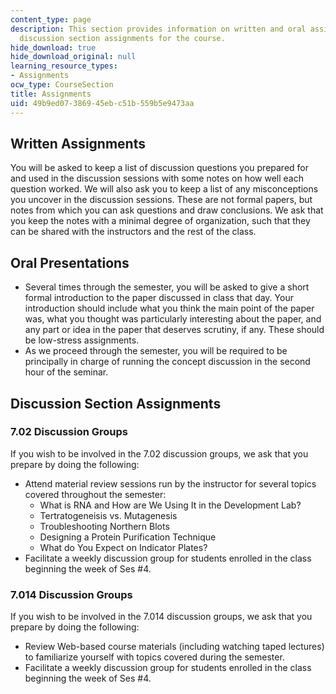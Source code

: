 ```yaml
---
content_type: page
description: This section provides information on written and oral assignments and
  discussion section assignments for the course.
hide_download: true
hide_download_original: null
learning_resource_types:
- Assignments
ocw_type: CourseSection
title: Assignments
uid: 49b9ed07-3869-45eb-c51b-559b5e9473aa
---
```


Written Assignments
-------------------

You will be asked to keep a list of discussion questions you prepared for and used in the discussion sessions with some notes on how well each question worked. We will also ask you to keep a list of any misconceptions you uncover in the discussion sessions. These are not formal papers, but notes from which you can ask questions and draw conclusions. We ask that you keep the notes with a minimal degree of organization, such that they can be shared with the instructors and the rest of the class.

Oral Presentations
------------------

*   Several times through the semester, you will be asked to give a short formal introduction to the paper discussed in class that day. Your introduction should include what you think the main point of the paper was, what you thought was particularly interesting about the paper, and any part or idea in the paper that deserves scrutiny, if any. These should be low-stress assignments.
*   As we proceed through the semester, you will be required to be principally in charge of running the concept discussion in the second hour of the seminar.

Discussion Section Assignments
------------------------------

### 7.02 Discussion Groups

If you wish to be involved in the 7.02 discussion groups, we ask that you prepare by doing the following:

*   Attend material review sessions run by the instructor for several topics covered throughout the semester:
    *   What is RNA and How are We Using It in the Development Lab?
    *   Tertratogeneisis vs. Mutagenesis
    *   Troubleshooting Northern Blots
    *   Designing a Protein Purification Technique
    *   What do You Expect on Indicator Plates?
*   Facilitate a weekly discussion group for students enrolled in the class beginning the week of Ses #4.

### 7.014 Discussion Groups

If you wish to be involved in the 7.014 discussion groups, we ask that you prepare by doing the following:

*   Review Web-based course materials (including watching taped lectures) to familiarize yourself with topics covered during the semester.
*   Facilitate a weekly discussion group for students enrolled in the class beginning the week of Ses #4.